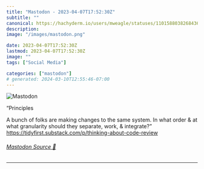 ```yaml
---
title: "Mastodon - 2023-04-07T17:52:30Z"
subtitle: ""
canonical: https://hachyderm.io/users/mweagle/statuses/110158803826843689
description:
image: "/images/mastodon.png"

date: 2023-04-07T17:52:30Z
lastmod: 2023-04-07T17:52:30Z
image: ""
tags: ["Social Media"]

categories: ["mastodon"]
# generated: 2024-03-10T12:55:46-07:00
---
```

![Mastodon](/images/mastodon.png)

<p>“Principles</p><p>A bunch of folks are making changes to the same system. In what order &amp; at what granularity should they separate, work, &amp; integrate?”<br /><a href="https://tidyfirst.substack.com/p/thinking-about-code-review" target="_blank" rel="nofollow noopener noreferrer" translate="no"><span class="invisible">https://</span><span class="ellipsis">tidyfirst.substack.com/p/think</span><span class="invisible">ing-about-code-review</span></a></p>


###### [Mastodon Source 🐘](https://hachyderm.io/@mweagle/110158803826843689)

___
